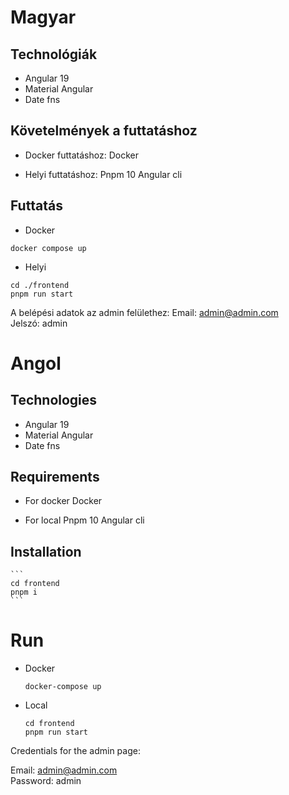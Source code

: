 # Magyar

## Technológiák

- Angular 19
- Material Angular
- Date fns

## Követelmények a futtatáshoz

- Docker futtatáshoz: Docker

- Helyi futtatáshoz:
  Pnpm 10
  Angular cli

## Futtatás

- Docker

```
docker compose up
```

- Helyi

```
cd ./frontend
pnpm run start
```

A belépési adatok az admin felülethez:
Email: admin@admin.com\
Jelszó: admin

# Angol

## Technologies

- Angular 19
- Material Angular
- Date fns

## Requirements

- For docker
  Docker

- For local
  Pnpm 10
  Angular cli

## Installation

    ```
    cd frontend
    pnpm i
    ```

# Run

- Docker
  ```
  docker-compose up
  ```
- Local
  ```
  cd frontend
  pnpm run start
  ```

Credentials for the admin page:

Email: admin@admin.com\
Password: admin
